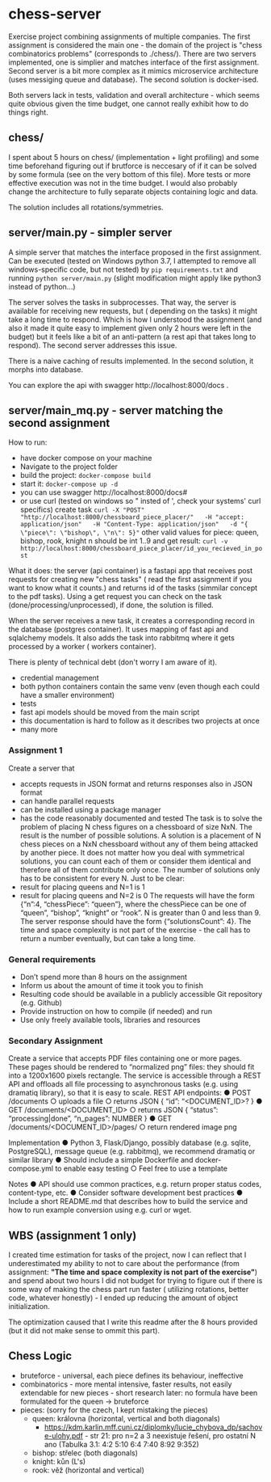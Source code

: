 # chess-server

Exercise project combining assignments of multiple companies. The first assignment is considered the main one - the
domain of the project is "chess combinatorics problems" (corresponds to ./chess/). There are two servers implemented,
one is simplier and matches interface of the first assignment. Second server is a bit more complex as it mimics
microservice architecture (uses messiging queue and database). The second solution is docker-ised.

Both servers lack in tests, validation and overall architecture - which seems quite obvious given the time budget, one
cannot really exhibit how to do things right.

## chess/

I spent about 5 hours on chess/ (implementation + light profiling) and some time beforehand figuring out if brutforce is
neccesary of if it can be solved by some formula (see on the very bottom of this file). More tests or more effective
execution was not in the time budget. I would also probably change the architecture to fully separate objects containing
logic and data.

The solution includes all rotations/symmetries.

## server/main.py - simpler server

A simple server that matches the interface proposed in the first assignment. Can be executed (tested on Windows python
3.7, I attempted to remove all windows-specific code, but not tested) by `pip requirements.txt` and
running `python server/main.py` (slight modification might apply like python3 instead of python...)

The server solves the tasks in subprocesses. That way, the server is available for receiving new requests, but (
depending on the tasks) it might take a long time to respond. Which is how I understood the assignment (and also it made
it quite easy to implement given only 2 hours were left in the budget) but it feels like a bit of an anti-pattern (a
rest api that takes long to respond). The second server addresses this issue.

There is a naive caching of results implemented. In the second solution, it morphs into database.

You can explore the api with swagger http://localhost:8000/docs .

## server/main_mq.py - server matching the second assignment

How to run:

- have docker compose on your machine
- Navigate to the project folder
- build the project: `docker-compose build`
- start it: `docker-compose up -d`
- you can use swagger http://localhost:8000/docs#
- or use curl (tested on windows so " insted of ', check your systems' curl specifics)
  create
  task `curl -X "POST"   "http://localhost:8000/chessboard_piece_placer/"   -H "accept: application/json"   -H "Content-Type: application/json"   -d "{ \"piece\": \"bishop\", \"n\": 5}"`
  other valid values for piece: queen, bishop, rook, knight n should be int 1..9 and get
  result: `curl -v http://localhost:8000/chessboard_piece_placer/id_you_recieved_in_post`

What it does: the server (api container) is a fastapi app that receives post requests for creating new "chess tasks" (
read the first assignment if you want to know what it counts.) and returns id of the tasks (simmilar concept to the pdf
tasks). Using a get request you can check on the task (done/processing/unprocessed), if done, the solution is filled.

When the server receives a new task, it creates a corresponding record in the database (postgres container). It uses
mapping of fast api and sqlalchemy models. It also adds the task into rabbitmq where it gets processed by a worker (
workers container).

There is plenty of technical debt (don't worry I am aware of it).

- credential management
- both python containers contain the same venv (even though each could have a smaller environment)
- tests
- fast api models should be moved from the main script
- this documentation is hard to follow as it describes two projects at once
- many more

### Assignment 1

Create a server that

- accepts requests in JSON format and returns responses also in JSON format
- can handle parallel requests
- can be installed using a package manager
- has the code reasonably documented and tested The task is to solve the problem of placing N chess figures on a
  chessboard of size NxN. The result is the number of possible solutions. A solution is a placement of N chess pieces on
  a NxN chessboard without any of them being attacked by another piece. It does not matter how you deal with symmetrical
  solutions, you can count each of them or consider them identical and therefore all of them contribute only once. The
  number of solutions only has to be consistent for every N. Just to be clear:
- result for placing queens and N=1 is 1
- result for placing queens and N=2 is 0 The requests will have the form {“n”:4, “chessPiece”: “queen”}, where the
  chessPiece can be one of “queen”, “bishop”, “knight” or “rook”. N is greater than 0 and less than 9. The server
  response should have the form {“solutionsCount”: 4}. The time and space complexity is not part of the exercise - the
  call has to return a number eventually, but can take a long time.

### General requirements

- Don’t spend more than 8 hours on the assignment
- Inform us about the amount of time it took you to finish
- Resulting code should be available in a publicly accessible Git repository (e.g. Github)
- Provide instruction on how to compile (if needed) and run
- Use only freely available tools, libraries and resources

### Secondary Assignment

Create a service that accepts PDF files containing one or more pages. These pages should be rendered to “normalized png”
files: they should fit into a 1200x1600 pixels rectangle. The service is accessible through a REST API and offloads all
file processing to asynchronous tasks (e.g. using dramatiq library), so that it is easy to scale. REST API endpoints:
● POST /documents ○ uploads a file ○ returns JSON { “id”: “<DOCUMENT_ID>? } ● GET /documents/<DOCUMENT_ID>
○ returns JSON { “status”: “processing|done”, “n_pages”: NUMBER } ● GET /documents/<DOCUMENT_ID>/pages/<NUMBER>
○ return rendered image png

Implementation ● Python 3, Flask/Django, possibly database (e.g. sqlite, PostgreSQL), message queue
(e.g. rabbitmq), we recommend dramatiq or similar library ● Should include a simple Dockerfile and docker-compose.yml to
enable easy testing ○ Feel free to use a template

Notes ● API should use common practices, e.g. return proper status codes, content-type, etc. ● Consider software
development best practices ● Include a short README.md that describes how to build the service and how to run example
conversion using e.g. curl or wget.

## WBS (assignment 1 only)

I created time estimation for tasks of the project, now I can reflect that I underestimated my ability to not to care
about the performance (from assignment:  **"The time and space complexity is not part of the exercise"**) and spend
about two hours I did not budget for trying to figure out if there is some way of making the chess part run faster (
utilizing rotations, better code, whatever honestly) - I ended up reducing the amount of object initialization.

The optimization caused that I write this readme after the 8 hours provided (but it did not make sense to ommit this
part).


## Chess Logic

- bruteforce - universal, each piece defines its behaviour, ineffective
- combinatorics - more mental intensive, faster results, not easily extendable for new pieces - short research later: no
  formula have been formulated for the queen -> bruteforce
- pieces: (sorry for the czech, I kept mistaking the pieces)
    - queen: královna (horizontal, vertical and both diagonals)
        - https://kdm.karlin.mff.cuni.cz/diplomky/lucie_chybova_dp/sachove-ulohy.pdf - str 21: pro n=2 a 3 neexistuje
          řešení, pro ostatní N ano (Tabulka 3.1: 4:2 5:10 6:4 7:40 8:92 9:352)
    - bishop: střelec (both diagonals)
    - knight: kůn (L's)
    - rook: věž (horizontal and vertical)
    